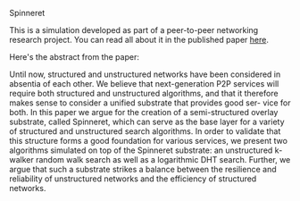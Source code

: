 Spinneret

This is a simulation developed as part of a peer-to-peer networking research
project.  You can read all about it in the published paper
[here](http://lifeisagraph.com/publications/hotp2p07.pdf).

Here's the abstract from the paper:

Until now, structured and unstructured networks have
been considered in absentia of each other. We believe that
next-generation P2P services will require both structured
and unstructured algorithms, and that it therefore makes
sense to consider a unified substrate that provides good ser-
vice for both. In this paper we argue for the creation of a
semi-structured overlay substrate, called Spinneret, which
can serve as the base layer for a variety of structured and
unstructured search algorithms. In order to validate that
this structure forms a good foundation for various services,
we present two algorithms simulated on top of the Spinneret
substrate: an unstructured k-walker random walk search as
well as a logarithmic DHT search. Further, we argue that
such a substrate strikes a balance between the resilience
and reliability of unstructured networks and the efficiency
of structured networks.


